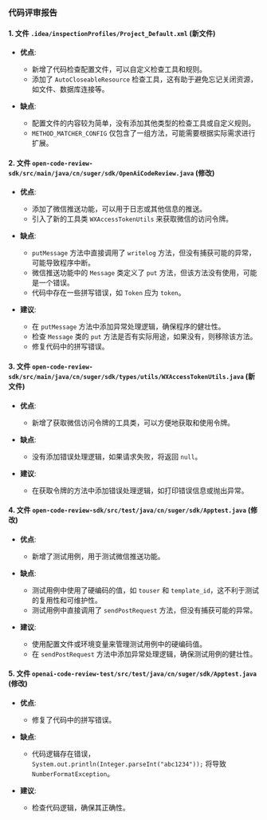 ### 代码评审报告

#### 1. 文件 `.idea/inspectionProfiles/Project_Default.xml` (新文件)
- **优点**:
  - 新增了代码检查配置文件，可以自定义检查工具和规则。
  - 添加了 `AutoCloseableResource` 检查工具，这有助于避免忘记关闭资源，如文件、数据库连接等。

- **缺点**:
  - 配置文件的内容较为简单，没有添加其他类型的检查工具或自定义规则。
  - `METHOD_MATCHER_CONFIG` 仅包含了一组方法，可能需要根据实际需求进行扩展。

#### 2. 文件 `open-code-review-sdk/src/main/java/cn/suger/sdk/OpenAiCodeReview.java` (修改)
- **优点**:
  - 添加了微信推送功能，可以用于日志或其他信息的推送。
  - 引入了新的工具类 `WXAccessTokenUtils` 来获取微信的访问令牌。

- **缺点**:
  - `putMessage` 方法中直接调用了 `writelog` 方法，但没有捕获可能的异常，可能导致程序中断。
  - 微信推送功能中的 `Message` 类定义了 `put` 方法，但该方法没有使用，可能是一个错误。
  - 代码中存在一些拼写错误，如 `Token` 应为 `token`。

- **建议**:
  - 在 `putMessage` 方法中添加异常处理逻辑，确保程序的健壮性。
  - 检查 `Message` 类的 `put` 方法是否有实际用途，如果没有，则移除该方法。
  - 修复代码中的拼写错误。

#### 3. 文件 `open-code-review-sdk/src/main/java/cn/suger/sdk/types/utils/WXAccessTokenUtils.java` (新文件)
- **优点**:
  - 新增了获取微信访问令牌的工具类，可以方便地获取和使用令牌。

- **缺点**:
  - 没有添加错误处理逻辑，如果请求失败，将返回 `null`。

- **建议**:
  - 在获取令牌的方法中添加错误处理逻辑，如打印错误信息或抛出异常。

#### 4. 文件 `open-code-review-sdk/src/test/java/cn/suger/sdk/Apptest.java` (修改)
- **优点**:
  - 新增了测试用例，用于测试微信推送功能。

- **缺点**:
  - 测试用例中使用了硬编码的值，如 `touser` 和 `template_id`，这不利于测试的复用性和可维护性。
  - 测试用例中直接调用了 `sendPostRequest` 方法，但没有捕获可能的异常。

- **建议**:
  - 使用配置文件或环境变量来管理测试用例中的硬编码值。
  - 在 `sendPostRequest` 方法中添加异常处理逻辑，确保测试用例的健壮性。

#### 5. 文件 `openai-code-review-test/src/test/java/cn/suger/sdk/Apptest.java` (修改)
- **优点**:
  - 修复了代码中的拼写错误。

- **缺点**:
  - 代码逻辑存在错误，`System.out.println(Integer.parseInt("abc1234"));` 将导致 `NumberFormatException`。

- **建议**:
  - 检查代码逻辑，确保其正确性。